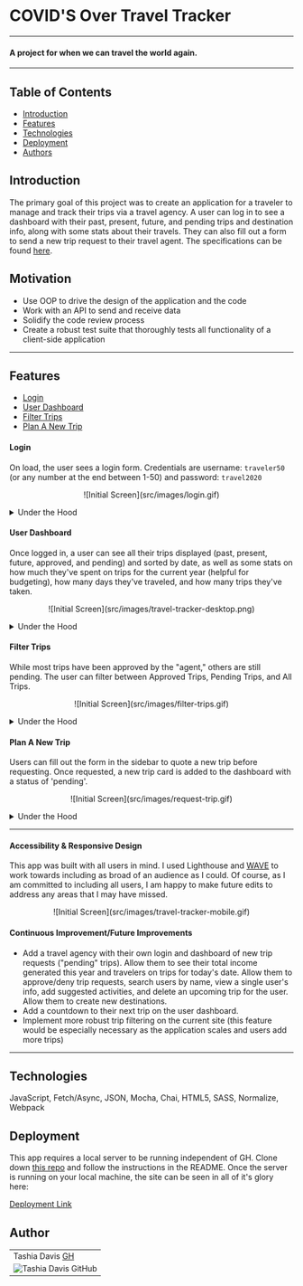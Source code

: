 # COVID'S Over Travel Tracker

---

#### A project for when we can travel the world again.

---

## Table of Contents
* [Introduction](#introduction)
* [Features](#features)
* [Technologies](#technologies)
* [Deployment](#deployment)
* [Authors](#authors)

## Introduction
The primary goal of this project was to create an application for a traveler to manage and track their trips via a travel agency. A user can log in to see a dashboard with their past, present, future, and pending trips and destination info, along with some stats about their travels. They can also fill out a form to send a new trip request to their travel agent. The specifications can be found [here](https://frontend.turing.io/projects/travel-tracker.html).

## Motivation
* Use OOP to drive the design of the application and the code
* Work with an API to send and receive data
* Solidify the code review process
* Create a robust test suite that thoroughly tests all functionality of a client-side application

---

## Features
* [Login](#Login)
* [User Dashboard](#User-Dashboard)
* [Filter Trips](#Filter-Trips)
* [Plan A New Trip](#Plan-A-New-Trip)

#### Login
On load, the user sees a login form. Credentials are username: `traveler50` (or any number at the end between 1-50) and password: `travel2020`
<p align = "center">
![Initial Screen](src/images/login.gif)
</p>
    <details>
      <summary>Under the Hood</summary>
      A single user's info is accessed by using `fetch` and interpolating their id into the endpoint. Error handling ensures that the form is filled out correctly by validating the username and password according to certain conditions.
    </details>

#### User Dashboard
Once logged in, a user can see all their trips displayed (past, present, future, approved, and pending) and sorted by date, as well as some stats on how much they've spent on trips for the current year (helpful for budgeting), how many days they've traveled, and how many trips they've taken.
<p align = "center">
![Initial Screen](src/images/travel-tracker-desktop.png)
</p>
    <details>
      <summary>Under the Hood</summary>
      The user id is matched with their trips from the trips API, and then trips are matched with destination info from the destination API. All of this info is displayed on trip cards and a stats sidebar for the user to easily see.
    </details>

#### Filter Trips
While most trips have been approved by the "agent," others are still pending. The user can filter between Approved Trips, Pending Trips, and All Trips.
<p align = "center">
![Initial Screen](src/images/filter-trips.gif)
</p>
    <details>
      <summary>Under the Hood</summary>
      Upon creation of the trip cards, classes are added to each category of trip according to their status. Trip cards are either shown or hidden in the DOM depending on which button is clicked.
    </details>

#### Plan A New Trip
Users can fill out the form in the sidebar to quote a new trip before requesting. Once requested, a new trip card is added to the dashboard with a status of 'pending'.
<p align = "center">
![Initial Screen](src/images/request-trip.gif)
</p>
    <details>
      <summary>Under the Hood</summary>
      Error handling ensures that the form is filled out correctly. That way, the POST request will have the correct format.
    </details>

---

#### Accessibility & Responsive Design
This app was built with all users in mind. I used Lighthouse and [WAVE](https://wave.webaim.org/) to work towards including as broad of an audience as I could. Of course, as I am committed to including all users, I am happy to make future edits to address any areas that I may have missed.
<p align = "center">
![Initial Screen](src/images/travel-tracker-mobile.gif)
</p>


#### Continuous Improvement/Future Improvements
- Add a travel agency with their own login and dashboard of new trip requests ("pending" trips). Allow them to see their total income generated this year and travelers on trips for today's date. Allow them to approve/deny trip requests, search users by name, view a single user's info, add suggested activities, and delete an upcoming trip for the user. Allow them to create new destinations.
- Add a countdown to their next trip on the user dashboard.
- Implement more robust trip filtering on the current site (this feature would be especially necessary as the application scales and users add more trips)

---

## Technologies
JavaScript, Fetch/Async, JSON, Mocha, Chai, HTML5, SASS, Normalize, Webpack

## Deployment
This app requires a local server to be running independent of GH. Clone down [this repo](https://github.com/turingschool-examples/travel-tracker-api) and follow the instructions in the README. Once the server is running on your local machine, the site can be seen in all of it's glory here:

[Deployment Link](https://tashiad.github.io/travel-tracker/dist/index.html)

## Author
<table>
    <tr>
        <td> Tashia Davis <a href="https://github.com/tashiad">GH</td>
    </tr>
 <td><img src="https://avatars3.githubusercontent.com/u/66852774?s=400&v=4" alt="Tashia Davis GitHub"
 width="150" height="auto" /></td>
</table>
